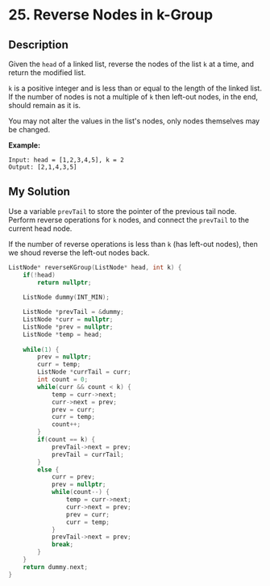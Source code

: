 # 25. Reverse Nodes in k-Group

## Description
Given the `head` of a linked list, reverse the nodes of the list `k` at a time, and return the modified list.

`k` is a positive integer and is less than or equal to the length of the linked list. If the number of nodes is not a multiple of `k` then left-out nodes, in the end, should remain as it is.

You may not alter the values in the list's nodes, only nodes themselves may be changed.

**Example:**
```
Input: head = [1,2,3,4,5], k = 2
Output: [2,1,4,3,5]
```

## My Solution
Use a variable `prevTail` to store the pointer of the previous tail node. Perform reverse operations for `k` nodes, and connect the `prevTail` to the current head node.

If the number of reverse operations is less than `k` (has left-out nodes), then we shoud reverse the left-out nodes back.

```C++
ListNode* reverseKGroup(ListNode* head, int k) {
    if(!head)
        return nullptr;
    
    ListNode dummy(INT_MIN);

    ListNode *prevTail = &dummy;
    ListNode *curr = nullptr;
    ListNode *prev = nullptr;
    ListNode *temp = head;
    
    while(1) {
        prev = nullptr;
        curr = temp;
        ListNode *currTail = curr;
        int count = 0;
        while(curr && count < k) {
            temp = curr->next;
            curr->next = prev;
            prev = curr;
            curr = temp;
            count++;
        }
        if(count == k) {
            prevTail->next = prev;
            prevTail = currTail;
        }
        else {
            curr = prev;
            prev = nullptr;
            while(count--) {
                temp = curr->next;
                curr->next = prev;
                prev = curr;
                curr = temp;
            }
            prevTail->next = prev;
            break;
        }
    }
    return dummy.next;
}
```